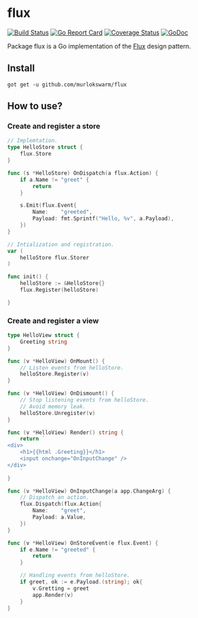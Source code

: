 # flux
[![Build Status](https://travis-ci.org/murlokswarm/flux.svg?branch=master)](https://travis-ci.org/murlokswarm/flux)
[![Go Report Card](https://goreportcard.com/badge/github.com/murlokswarm/flux)](https://goreportcard.com/report/github.com/murlokswarm/flux)
[![Coverage Status](https://coveralls.io/repos/github/murlokswarm/flux/badge.svg?branch=master)](https://coveralls.io/github/murlokswarm/flux?branch=master)
[![GoDoc](https://godoc.org/github.com/murlokswarm/flux?status.svg)](https://godoc.org/github.com/murlokswarm/flux)

Package flux is a Go implementation of the [Flux](https://facebook.github.io/flux/docs/overview.html) design pattern.

## Install
```
got get -u github.com/murlokswarm/flux
```

## How to use?

### Create and register a store
```go
// Implemtation.
type HelloStore struct {
	flux.Store
}

func (s *HelloStore) OnDispatch(a flux.Action) {
	if a.Name != "greet" {
		return
	}

	s.Emit(flux.Event{
		Name:    "greeted",
		Payload: fmt.Sprintf("Hello, %v", a.Payload),
	})
}

// Intialization and registration.
var (
	helloStore flux.Storer
)

func init() {
	helloStore := &HelloStore{}
	flux.Register(helloStore)

}

```

### Create and register a view
```go
type HelloView struct {
	Greeting string
}

func (v *HelloView) OnMount() {
    // Listen events from helloStore.
	helloStore.Register(v)
}

func (v *HelloView) OnDismount() {
    // Stop listening events from helloStore.
    // Avoid memory leak.
	helloStore.Unregister(v)
}

func (v *HelloView) Render() string {
	return `
<div>
    <h1>{{html .Greeting}}</h1>
    <input onchange="OnInputChange" />
</div>
    `
}

func (v *HelloView) OnInputChange(a app.ChangeArg) {
    // Dispatch an action.
	flux.Dispatch(flux.Action{
		Name:    "greet",
		Payload: a.Value,
	})
}

func (v *HelloView) OnStoreEvent(e flux.Event) {
	if e.Name != "greeted" {
		return
	}

	// Handling events from helloStore.
	if greet, ok := e.Payload.(string); ok{
		v.Gretting = greet
		app.Render(v)
	}
}
```


